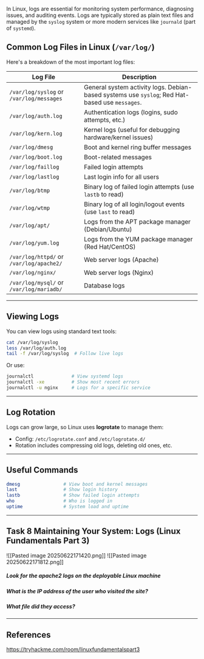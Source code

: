 In Linux, logs are essential for monitoring system performance, diagnosing issues, and auditing events. Logs are typically stored as plain text files and managed by the `syslog` system or more modern services like `journald` (part of `systemd`).

## Common Log Files in Linux (`/var/log/`)

Here's a breakdown of the most important log files:

| Log File                                 | Description                                                                                    |
| ---------------------------------------- | ---------------------------------------------------------------------------------------------- |
| `/var/log/syslog` or `/var/log/messages` | General system activity logs. Debian-based systems use `syslog`; Red Hat-based use `messages`. |
| `/var/log/auth.log`                      | Authentication logs (logins, sudo attempts, etc.)                                              |
| `/var/log/kern.log`                      | Kernel logs (useful for debugging hardware/kernel issues)                                      |
| `/var/log/dmesg`                         | Boot and kernel ring buffer messages                                                           |
| `/var/log/boot.log`                      | Boot-related messages                                                                          |
| `/var/log/faillog`                       | Failed login attempts                                                                          |
| `/var/log/lastlog`                       | Last login info for all users                                                                  |
| `/var/log/btmp`                          | Binary log of failed login attempts (use `lastb` to read)                                      |
| `/var/log/wtmp`                          | Binary log of all login/logout events (use `last` to read)                                     |
| `/var/log/apt/`                          | Logs from the APT package manager (Debian/Ubuntu)                                              |
| `/var/log/yum.log`                       | Logs from the YUM package manager (Red Hat/CentOS)                                             |
| `/var/log/httpd/` or `/var/log/apache2/` | Web server logs (Apache)                                                                       |
| `/var/log/nginx/`                        | Web server logs (Nginx)                                                                        |
| `/var/log/mysql/` or `/var/log/mariadb/` | Database logs                                                                                  |

---

## Viewing Logs

You can view logs using standard text tools:

```bash
cat /var/log/syslog
less /var/log/auth.log
tail -f /var/log/syslog  # Follow live logs
```

Or use:

```bash
journalctl              # View systemd logs
journalctl -xe          # Show most recent errors
journalctl -u nginx     # Logs for a specific service
```

---

## Log Rotation

Logs can grow large, so Linux uses **logrotate** to manage them:

- Config: `/etc/logrotate.conf` and `/etc/logrotate.d/`
- Rotation includes compressing old logs, deleting old ones, etc.

---

## Useful Commands

```bash
dmesg                # View boot and kernel messages
last                 # Show login history
lastb                # Show failed login attempts
who                  # Who is logged in
uptime               # System load and uptime
```

---

## Task 8 Maintaining Your System: Logs (Linux Fundamentals Part 3)

![[Pasted image 20250622171420.png]]
![[Pasted image 20250622171812.png]]


##### Look for the apache2 logs on the deployable Linux machine


##### What is the IP address of the user who visited the site?


##### What file did they access?

---

## References

https://tryhackme.com/room/linuxfundamentalspart3